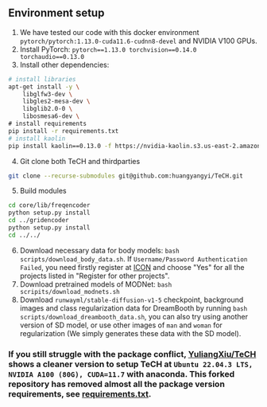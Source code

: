 ## Environment setup

1. We have tested our code with this docker environment `pytorch/pytorch:1.13.0-cuda11.6-cudnn8-devel` and NVIDIA V100 GPUs.
2. Install PyTorch: `pytorch==1.13.0 torchvision==0.14.0 torchaudio==0.13.0`
3. Install other dependencies: 
```sh
# install libraries
apt-get install -y \
    libglfw3-dev \
    libgles2-mesa-dev \
    libglib2.0-0 \
    libosmesa6-dev \
# install requirements
pip install -r requirements.txt
# install kaolin
pip install kaolin==0.13.0 -f https://nvidia-kaolin.s3.us-east-2.amazonaws.com/torch-${YOUR_TORCH_VERSION}_${YOUR_CUDA_VERSION}.html
```
4. Git clone both TeCH and thirdparties
```sh
git clone --recurse-submodules git@github.com:huangyangyi/TeCH.git
```
5. Build modules
```sh
cd core/lib/freqencoder
python setup.py install
cd ../gridencoder
python setup.py install
cd ../../
```

6. Download necessary data for body models: `bash scripts/download_body_data.sh`. If `Username/Password Authentication Failed`, you need firstly register at [ICON](https://icon.is.tue.mpg.de/user.php) and choose "Yes" for all the projects listed in "Register for other projects".
7. Download pretrained models of MODNet: `bash scripits/download_modnets.sh`
8. Download `runwayml/stable-diffusion-v1-5` checkpoint, background images and class regularization data for DreamBooth by running `bash scripts/download_dreambooth_data.sh`, you can also try using another version of SD model, or use other images of `man` and `woman` for regularization (We simply generates these data with the SD model).

### If you still struggle with the package conflict, [YuliangXiu/TeCH](https://github.com/YuliangXiu/TeCH/blob/16188c6e3d5becd811207307b6aeb23024ef258d/docs/install.md) shows a cleaner version to setup TeCH at `Ubuntu 22.04.3 LTS, NVIDIA A100 (80G), CUDA=11.7` with anaconda. This forked repository has removed almost all the package version requirements, see [requirements.txt](https://github.com/YuliangXiu/TeCH/blob/16188c6e3d5becd811207307b6aeb23024ef258d/requirements.txt).
   